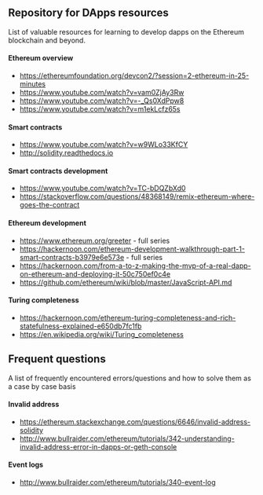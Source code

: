 ## Repository for DApps resources
List of valuable resources for learning to develop dapps on the Ethereum blockchain and beyond.

#### Ethereum overview
- https://ethereumfoundation.org/devcon2/?session=2-ethereum-in-25-minutes
- https://www.youtube.com/watch?v=vam0ZjAy3Rw
- https://www.youtube.com/watch?v=-_Qs0XdPpw8
- https://www.youtube.com/watch?v=m1ekLcfz65s

#### Smart contracts
- https://www.youtube.com/watch?v=w9WLo33KfCY
- http://solidity.readthedocs.io

#### Smart contracts development
- https://www.youtube.com/watch?v=TC-bDQZbXd0
- https://stackoverflow.com/questions/48368149/remix-ethereum-where-goes-the-contract

#### Ethereum development
- https://www.ethereum.org/greeter - full series
- https://hackernoon.com/ethereum-development-walkthrough-part-1-smart-contracts-b3979e6e573e - full series
- https://hackernoon.com/from-a-to-z-making-the-mvp-of-a-real-dapp-on-ethereum-and-deploying-it-50c750ef0c4e
- https://github.com/ethereum/wiki/blob/master/JavaScript-API.md

#### Turing completeness
- https://hackernoon.com/ethereum-turing-completeness-and-rich-statefulness-explained-e650db7fc1fb
- https://en.wikipedia.org/wiki/Turing_completeness

## Frequent questions
A list of frequently encountered errors/questions and how to solve them as a case by case basis

#### Invalid address
- https://ethereum.stackexchange.com/questions/6646/invalid-address-solidity
- http://www.bullraider.com/ethereum/tutorials/342-understanding-invalid-address-error-in-dapps-or-geth-console

#### Event logs
- http://www.bullraider.com/ethereum/tutorials/340-event-log
